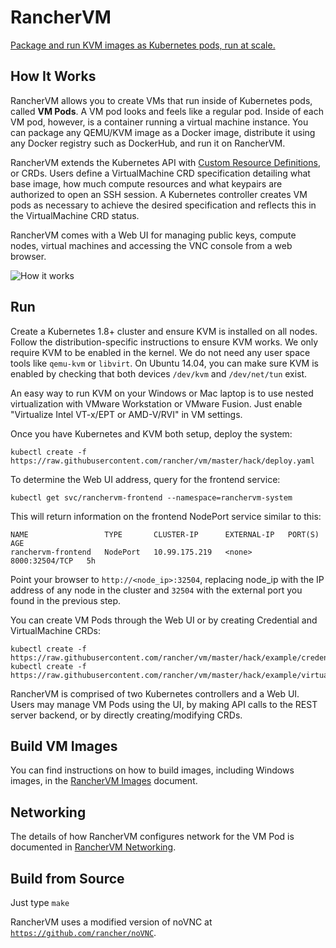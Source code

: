 # RancherVM

[Package and run KVM images as Kubernetes pods, run at scale.](https://rancher.com/blog/2018/2018-04-27-ranchervm-now-available-on-kubernetes/)

## How It Works

RancherVM allows you to create VMs that run inside of Kubernetes pods, called
**VM Pods**. A VM pod looks and feels like a regular pod. Inside of each VM
pod, however, is a container running a virtual machine instance. You can
package any QEMU/KVM image as a Docker image, distribute it using any Docker
registry such as DockerHub, and run it on RancherVM.

RancherVM extends the Kubernetes API with [Custom Resource Definitions](https://kubernetes.io/docs/concepts/api-extension/custom-resources/), or CRDs.
Users define a VirtualMachine CRD specification detailing what base image, how
much compute resources and what keypairs are authorized to open an SSH session. 
A Kubernetes controller creates VM pods as necessary to achieve the desired
specification and reflects this in the VirtualMachine CRD status.

RancherVM comes with a Web UI for managing public keys, compute nodes, virtual
machines and accessing the VNC console from a web browser.

![How it works](docs/ranchervm.png "How it works")

## Run

Create a Kubernetes 1.8+ cluster and ensure KVM is installed on all nodes.
Follow the distribution-specific instructions to ensure KVM works. We only
require KVM to be enabled in the kernel. We do not need any user space tools
like `qemu-kvm` or `libvirt`. On Ubuntu 14.04, you can make sure KVM is enabled
by checking that both devices `/dev/kvm` and `/dev/net/tun` exist.

An easy way to run KVM on your Windows or Mac laptop is to use nested
virtualization with VMware Workstation or VMware Fusion. Just enable
"Virtualize Intel VT-x/EPT or AMD-V/RVI" in VM settings.

Once you have Kubernetes and KVM both setup, deploy the system:

```
kubectl create -f https://raw.githubusercontent.com/rancher/vm/master/hack/deploy.yaml
```

To determine the Web UI address, query for the frontend service:

```
kubectl get svc/ranchervm-frontend --namespace=ranchervm-system
```

This will return information on the frontend NodePort service similar to this:

```
NAME                 TYPE       CLUSTER-IP      EXTERNAL-IP   PORT(S)          AGE
ranchervm-frontend   NodePort   10.99.175.219   <none>        8000:32504/TCP   5h
```

Point your browser to `http://<node_ip>:32504`, replacing node_ip with the IP
address of any node in the cluster and `32504` with the external port you found
in the previous step.

You can create VM Pods through the Web UI or by creating Credential and
VirtualMachine CRDs:

```
kubectl create -f https://raw.githubusercontent.com/rancher/vm/master/hack/example/credentials.yaml
kubectl create -f https://raw.githubusercontent.com/rancher/vm/master/hack/example/virtualmachine.yaml
```

RancherVM is comprised of two Kubernetes controllers and a Web UI. Users may
manage VM Pods using the UI, by making API calls to the REST server backend, or
by directly creating/modifying CRDs.

## Build VM Images

You can find instructions on how to build images, including Windows images,
in the [RancherVM Images](docs/images.md) document.

## Networking

The details of how RancherVM configures network for the VM Pod is documented
in [RancherVM Networking](docs/networking.md).

## Build from Source

Just type `make`

RancherVM uses a modified version of noVNC at [`https://github.com/rancher/noVNC`](https://github.com/rancher/noVNC).
